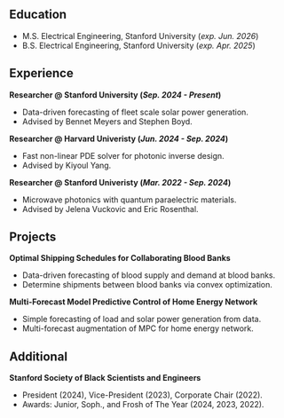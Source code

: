 ## Education		
- M.S. Electrical Engineering, Stanford University (_exp. Jun. 2026_)	 			        		
- B.S. Electrical Engineering, Stanford University (_exp. Apr. 2025_)

## Experience
**Researcher @ Stanford University (_Sep. 2024 - Present_)**
- Data-driven forecasting of fleet scale solar power generation.
- Advised by Bennet Meyers and Stephen Boyd.

**Researcher @ Harvard Univeristy (_Jun. 2024 - Sep. 2024_)**
- Fast non-linear PDE solver for photonic inverse design.
- Advised by Kiyoul Yang.

**Researcher @ Stanford Univeristy (_Mar. 2022 - Sep. 2024_)**
- Microwave photonics with quantum paraelectric materials. 
- Advised by Jelena Vuckovic and Eric Rosenthal.

##  Projects
**Optimal Shipping Schedules for Collaborating Blood Banks**
- Data-driven forecasting of blood supply and demand at blood banks.
- Determine shipments between blood banks via convex optimization.

**Multi-Forecast Model Predictive Control of Home Energy Network**
- Simple forecasting of load and solar power generation from data.
- Multi-forecast augmentation of MPC for home energy network.

## Additional
**Stanford Society of Black Scientists and Engineers** 
- President (2024), Vice-President (2023), Corporate Chair (2022). 
- Awards: Junior, Soph., and Frosh of The Year (2024, 2023, 2022).
